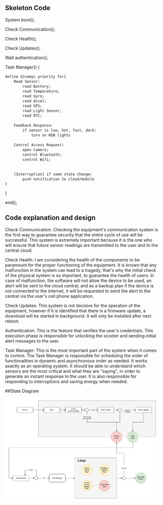 ## Skeleton Code

System boot();

Check Communication();

Check Health();

Check Updates();

Wait authentication();

Task Manager() {

    define dinamyc priority for{
        Read Sensor:
            read Battery;    
            read Temperature;
            read Gyro;
            read Accel;
            read GPS;
            read Light Sensor;
            read RTC;

        Feedback Response:
            if sensor is low, hot, fast, dark:
                turn on RGB lights            

        Control Access Request:
            open Camera;
            control Bluetooth;
            control Wifi;        
        

        [Interruption] if some state change:
            push notification to cloud/mobile
    }

}

end();


## Code explanation and design


Check Communication: Checking the equipment's communication system is the first way to guarantee security that the entire cycle of use will be successful.
This system is extremely important because it is the one who will ensure that future sensor readings are transmitted to the user and to the central cloud.


Check Health: I am considering the health of the components to be paramount for the proper functioning of the equipment.
It is known that any malfunction in the system can lead to a tragedy, that's why the initial check of the physical system is so important, to guarantee the health of users.
In case of malfunction, the software will not allow the device to be used, an alert will be sent to the cloud central, and as a backup plan if the device is not connected to the internet, it will be requested to send the alert to the central via the user's cell phone application.


Check Updates: This system is not decisive for the operation of the equipment, however if it is identified that there is a firmware update, a download will be started in background. It will only be installed after next reboot.


Authentication: This is the feature that verifies the user's credentials. This execution phase is responsible for unlocking the scooter and sending initial alert messages to the user.


Task Manager: This is the most important part of the system when it comes to control. The Task Manager is responsible for scheduling the order of functionalities in dynamic and asynchronous order as needed.
It works axactly as an operating system. It should be able to understand which sensors are the most critical and what they are "saying", in order to generate an instant response to the user.
It is also responsible for responding to interruptions and saving energy when needed.

##State Diagram

![Alt text](state-diagram.png?raw=true "State Diagram")